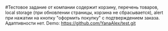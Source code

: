 #Тестовое задание от компании
содержит корзину, перечень товаров, local storage (при обновлении страницы, корзина не сбрасывается), alert при нажатии на кнопку "оформить покупку" с подтверждением заказа. Адаптивности нет.
Demo: https://github.com/YanaAlex/test.git
